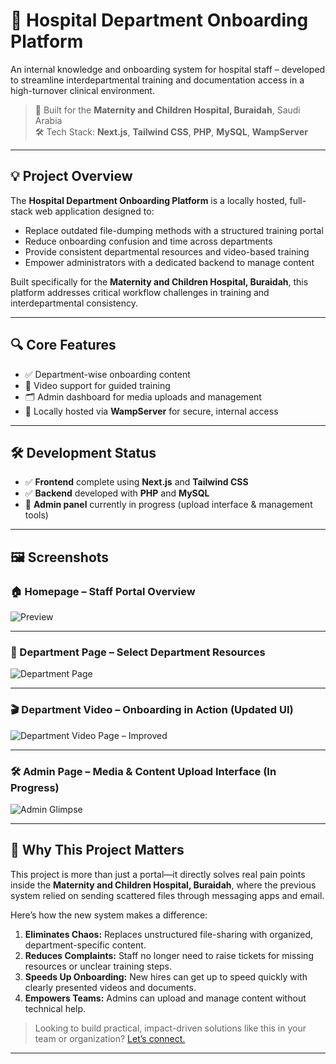# 🏥 Hospital Department Onboarding Platform

An internal knowledge and onboarding system for hospital staff – developed to streamline interdepartmental training and documentation access in a high-turnover clinical environment.

> 📍 Built for the **Maternity and Children Hospital, Buraidah**, Saudi Arabia  
> 🛠️ Tech Stack: **Next.js**, **Tailwind CSS**, **PHP**, **MySQL**, **WampServer**

---

## 💡 Project Overview

The **Hospital Department Onboarding Platform** is a locally hosted, full-stack web application designed to:

- Replace outdated file-dumping methods with a structured training portal
- Reduce onboarding confusion and time across departments
- Provide consistent departmental resources and video-based training
- Empower administrators with a dedicated backend to manage content

Built specifically for the **Maternity and Children Hospital, Buraidah**, this platform addresses critical workflow challenges in training and interdepartmental consistency.

---

## 🔍 Core Features

- ✅ Department-wise onboarding content
- 🎥 Video support for guided training
- 🗂️ Admin dashboard for media uploads and management
- 🔐 Locally hosted via **WampServer** for secure, internal access

---

## 🛠️ Development Status

- ✅ **Frontend** complete using **Next.js** and **Tailwind CSS**
- ✅ **Backend** developed with **PHP** and **MySQL**
- 🚧 **Admin panel** currently in progress (upload interface & management tools)

---

## 🖼️ Screenshots

### 🏠 Homepage – Staff Portal Overview
![Preview](https://firebasestorage.googleapis.com/v0/b/tadorado-tailors.firebasestorage.app/o/Mch%20Projects%2Fhome%20page.png?alt=media&token=07e8cc43-25eb-45bd-bf28-ba93985a95df)

---

### 🧭 Department Page – Select Department Resources
![Department Page](https://firebasestorage.googleapis.com/v0/b/tadorado-tailors.firebasestorage.app/o/Mch%20Projects%2FDepartment%20page.png?alt=media&token=25650103-1ad1-43df-9d2a-ec25c05c6736)

---

### 🎬 Department Video – Onboarding in Action (Updated UI)
![Department Video Page – Improved](https://firebasestorage.googleapis.com/v0/b/tadorado-tailors.firebasestorage.app/o/Mch%20Projects%2Fcontent%20page.png?alt=media&token=c14fac77-0193-49e2-ab5d-03a423d49c91)

---

### 🛠️ Admin Page – Media & Content Upload Interface (In Progress)
![Admin Glimpse](https://firebasestorage.googleapis.com/v0/b/tadorado-tailors.firebasestorage.app/o/Mch%20Projects%2FAdmin%20panel.png?alt=media&token=143db66a-321e-417d-ae5f-042e52d7d9e6)

---

## 🧠 Why This Project Matters

This project is more than just a portal—it directly solves real pain points inside the **Maternity and Children Hospital, Buraidah**, where the previous system relied on sending scattered files through messaging apps and email.

Here’s how the new system makes a difference:

1. **Eliminates Chaos:** Replaces unstructured file-sharing with organized, department-specific content.
2. **Reduces Complaints:** Staff no longer need to raise tickets for missing resources or unclear training steps.
3. **Speeds Up Onboarding:** New hires can get up to speed quickly with clearly presented videos and documents.
4. **Empowers Teams:** Admins can upload and manage content without technical help.

> Looking to build practical, impact-driven solutions like this in your team or organization? [Let’s connect.](#)

---
